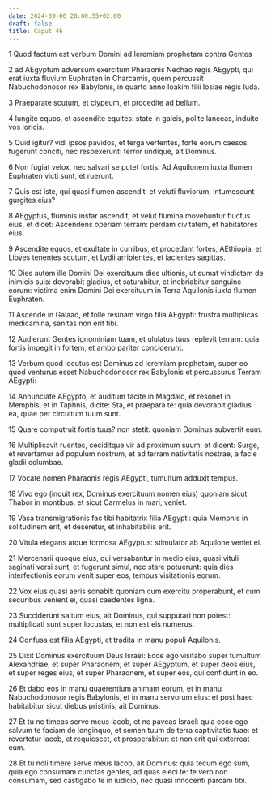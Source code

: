 ```yaml
---
date: 2024-09-06 20:00:55+02:00
draft: false
title: Caput 46
---
```





1 Quod factum est verbum Domini ad Ieremiam prophetam contra Gentes

2 ad AEgyptum adversum exercitum Pharaonis Nechao regis AEgypti, qui erat iuxta fluvium Euphraten in Charcamis, quem percussit Nabuchodonosor rex Babylonis, in quarto anno Ioakim filii Iosiae regis Iuda.

3 Praeparate scutum, et clypeum, et procedite ad bellum.

4 Iungite equos, et ascendite equites: state in galeis, polite lanceas, induite vos loricis.

5 Quid igitur? vidi ipsos pavidos, et terga vertentes, forte eorum caesos: fugerunt conciti, nec respexerunt: terror undique, ait Dominus.

6 Non fugiat velox, nec salvari se putet fortis: Ad Aquilonem iuxta flumen Euphraten victi sunt, et ruerunt.

7 Quis est iste, qui quasi flumen ascendit: et veluti fluviorum, intumescunt gurgites eius?

8 AEgyptus, fluminis instar ascendit, et velut flumina movebuntur fluctus eius, et dicet: Ascendens operiam terram: perdam civitatem, et habitatores eius.

9 Ascendite equos, et exultate in curribus, et procedant fortes, AEthiopia, et Libyes tenentes scutum, et Lydii arripientes, et iacientes sagittas.

10 Dies autem ille Domini Dei exercituum dies ultionis, ut sumat vindictam de inimicis suis: devorabit gladius, et saturabitur, et inebriabitur sanguine eorum: victima enim Domini Dei exercituum in Terra Aquilonis iuxta flumen Euphraten.

11 Ascende in Galaad, et tolle resinam virgo filia AEgypti: frustra multiplicas medicamina, sanitas non erit tibi.

12 Audierunt Gentes ignominiam tuam, et ululatus tuus replevit terram: quia fortis impegit in fortem, et ambo pariter conciderunt.

13 Verbum quod locutus est Dominus ad Ieremiam prophetam, super eo quod venturus esset Nabuchodonosor rex Babylonis et percussurus Terram AEgypti:

14 Annunciate AEgypto, et auditum facite in Magdalo, et resonet in Memphis, et in Taphnis, dicite: Sta, et praepara te: quia devorabit gladius ea, quae per circuitum tuum sunt.

15 Quare computruit fortis tuus? non stetit: quoniam Dominus subvertit eum.

16 Multiplicavit ruentes, ceciditque vir ad proximum suum: et dicent: Surge, et revertamur ad populum nostrum, et ad terram nativitatis nostrae, a facie gladii columbae.

17 Vocate nomen Pharaonis regis AEgypti, tumultum adduxit tempus.

18 Vivo ego (inquit rex, Dominus exercituum nomen eius) quoniam sicut Thabor in montibus, et sicut Carmelus in mari, veniet.

19 Vasa transmigrationis fac tibi habitatrix filia AEgypti: quia Memphis in solitudinem erit, et deseretur, et inhabitabilis erit.

20 Vitula elegans atque formosa AEgyptus: stimulator ab Aquilone veniet ei.

21 Mercenarii quoque eius, qui versabantur in medio eius, quasi vituli saginati versi sunt, et fugerunt simul, nec stare potuerunt: quia dies interfectionis eorum venit super eos, tempus visitationis eorum.

22 Vox eius quasi aeris sonabit: quoniam cum exercitu properabunt, et cum securibus venient ei, quasi caedentes ligna.

23 Succiderunt saltum eius, ait Dominus, qui supputari non potest: multiplicati sunt super locustas, et non est eis numerus.

24 Confusa est filia AEgypti, et tradita in manu populi Aquilonis.

25 Dixit Dominus exercituum Deus Israel: Ecce ego visitabo super tumultum Alexandriae, et super Pharaonem, et super AEgyptum, et super deos eius, et super reges eius, et super Pharaonem, et super eos, qui confidunt in eo.

26 Et dabo eos in manu quaerentium animam eorum, et in manu Nabuchodonosor regis Babylonis, et in manu servorum eius: et post haec habitabitur sicut diebus pristinis, ait Dominus.

27 Et tu ne timeas serve meus Iacob, et ne paveas Israel: quia ecce ego salvum te faciam de longinquo, et semen tuum de terra captivitatis tuae: et revertetur Iacob, et requiescet, et prosperabitur: et non erit qui exterreat eum.

28 Et tu noli timere serve meus Iacob, ait Dominus: quia tecum ego sum, quia ego consumam cunctas gentes, ad quas eieci te: te vero non consumam, sed castigabo te in iudicio, nec quasi innocenti parcam tibi.

